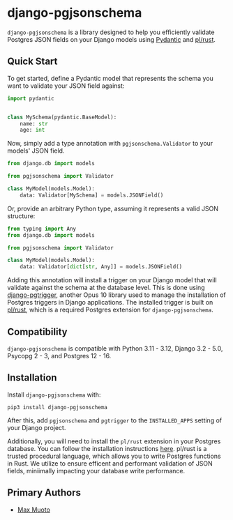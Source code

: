 # django-pgjsonschema

`django-pgjsonschema` is a library designed to help you efficiently validate Postgres JSON fields on your Django models using [Pydantic](https://docs.pydantic.dev/latest/) and [pl/rust](https://plrust.io/).

## Quick Start

To get started, define a Pydantic model that represents the schema you want to validate your JSON field against:

```python
import pydantic


class MySchema(pydantic.BaseModel):
    name: str
    age: int
```

Now, simply add a type annotation with `pgjsonschema.Validator` to your models' JSON field.

```python
from django.db import models

from pgjsonschema import Validator

class MyModel(models.Model):
    data: Validator[MySchema] = models.JSONField()
```

Or, provide an arbitrary Python type, assuming it represents a valid JSON structure:

```python
from typing import Any
from django.db import models

from pgjsonschema import Validator

class MyModel(models.Model):
    data: Validator[dict[str, Any]] = models.JSONField()
```

Adding this annotation will install a trigger on your Django model that will validate against the schema at the database level. This is done using [django-pgtrigger](https://github.com/Opus10/django-pgtrigger), another Opus 10 library used to manage the installation of Postgres triggers in Django applications. The installed trigger is built on [pl/rust](https://github.com/tcdi/plrust), which is a required Postgres extension for `django-pgjsonschema`.

## Compatibility

`django-pgjsonschema` is compatible with Python 3.11 - 3.12, Django 3.2 - 5.0, Psycopg 2 - 3, and Postgres 12 - 16.

## Installation

Install `django-pgjsonschema` with:

    pip3 install django-pgjsonschema

After this, add `pgjsonschema` and `pgtrigger` to the `INSTALLED_APPS` setting of your Django project.

Additionally, you will need to install the `pl/rust` extension in your Postgres database. You can follow the installation instructions [here](https://plrust.io/install-prerequisites.html). pl/rust is a trusted procedural language, which allows you to write Postgres functions in Rust. We utilize to ensure efficent and performant validation of JSON fields, miniimally impacting your database write performance.

## Primary Authors

- [Max Muoto](https://github.com/max-muoto)

